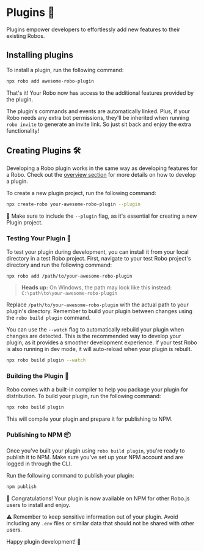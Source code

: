 # Plugins 🧩

Plugins empower developers to effortlessly add new features to their existing Robos.

## Installing plugins

To install a plugin, run the following command:

```bash
npx robo add awesome-robo-plugin
```


That's it! Your Robo now has access to the additional features provided by the plugin. 

The plugin's commands and events are automatically linked. Plus, if your Robo needs any extra bot permissions, they'll be inherited when running `robo invite` to generate an invite link. So just sit back and enjoy the extra functionality!

## Creating Plugins 🛠️

Developing a Robo plugin works in the same way as developing features for a Robo. Check out the [overview section](/docs/basics/overview) for more details on how to develop a plugin.

To create a new plugin project, run the following command:

```bash
npx create-robo your-awesome-robo-plugin --plugin
```

🔑 Make sure to include the `--plugin` flag, as it's essential for creating a new Plugin project.

### Testing Your Plugin 🧪

To test your plugin during development, you can install it from your local directory in a test Robo project. First, navigate to your test Robo project's directory and run the following command:

```bash
npx robo add /path/to/your-awesome-robo-plugin
```

> **Heads up:** On Windows, the path may look like this instead: `C:\path\to\your-awesome-robo-plugin`

Replace `/path/to/your-awesome-robo-plugin` with the actual path to your plugin's directory. Remember to build your plugin between changes using the `robo build plugin` command.

You can use the `--watch` flag to automatically rebuild your plugin when changes are detected. This is the recommended way to develop your plugin, as it provides a smoother development experience. If your test Robo is also running in dev mode, it will auto-reload when your plugin is rebuilt.

```bash
npx robo build plugin --watch
```

### Building the Plugin 🔨

Robo comes with a built-in compiler to help you package your plugin for distribution. To build your plugin, run the following command:

```bash
npx robo build plugin
```

This will compile your plugin and prepare it for publishing to NPM.

### Publishing to NPM 📦

Once you've built your plugin using `robo build plugin`, you're ready to publish it to NPM. Make sure you've set up your NPM account and are logged in through the CLI.

Run the following command to publish your plugin:

```bash
npm publish
```

🎉 Congratulations! Your plugin is now available on NPM for other Robo.js users to install and enjoy.

⚠️ Remember to keep sensitive information out of your plugin. Avoid including any `.env` files or similar data that should not be shared with other users.

Happy plugin development! 🚀
